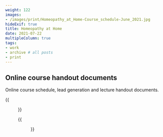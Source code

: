 ```yaml
---
weight: 122
images:
- /images/print/Homeopathy_at_Home-Course_schedule-June_2021.jpg
hideExif: true
title: Homeopathy at Home
date: 2021-07-22
multipleColumn: true
tags:
- work
- archive # all posts
- print
---
```


## Online course handout documents

Online course schedule, lead generation and lecture handout documents.

{{<figure src="/img/print/Homeopathy_at_Home-course_schedule.jpg" title="Course schedule">}}

{{<figure src="/img/print/Homeopathy_at_Home-lead_generation.jpg" title="Lead-generation document">}}
